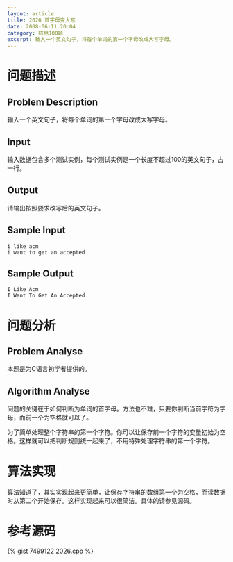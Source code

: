 ```yaml
---
layout: article
title: 2026 首字母变大写
date: 2008-06-11 20:04
category: 杭电100题
excerpt: 输入一个英文句子，将每个单词的第一个字母改成大写字母。
---
```

# 问题描述

## Problem Description

输入一个英文句子，将每个单词的第一个字母改成大写字母。

## Input

输入数据包含多个测试实例，每个测试实例是一个长度不超过100的英文句子，占一行。

## Output

请输出按照要求改写后的英文句子。

## Sample Input

    i like acm
    i want to get an accepted

## Sample Output

    I Like Acm
    I Want To Get An Accepted

# 问题分析

## Problem Analyse

本题是为C语言初学者提供的。

## Algorithm Analyse

问题的关键在于如何判断为单词的首字母。方法也不难，只要你判断当前字符为字母，而前一个为空格就可以了。

为了简单处理整个字符串的第一个字符。你可以让保存前一个字符的变量初始为空格。这样就可以把判断规则统一起来了，不用特殊处理字符串的第一个字符。 

# 算法实现

算法知道了，其实实现起来更简单，让保存字符串的数组第一个为空格，而读数据时从第二个开始保存。这样实现起来可以很简洁。具体的请参见源码。

# 参考源码

{% gist 7499122 2026.cpp %}
